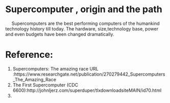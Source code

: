 
# Supercomputer , origin and the path


&nbsp;&nbsp;&nbsp;&nbsp; Supercomputers are the best performing computers of the humankind technology history till today. 
The hardware, size,technology base, power and even budgets have been changed dramatically.


# Reference:

<ol>
<li>Supercomputers: The amazing race URL :https://www.researchgate.net/publication/270279442_Supercomputers_The_Amazing_Race
<li>The First Supercomputer (CDC 6600):http://johnljerz.com/superduper/tlxdownloadsiteMAIN/id70.html<li>
<ol>

